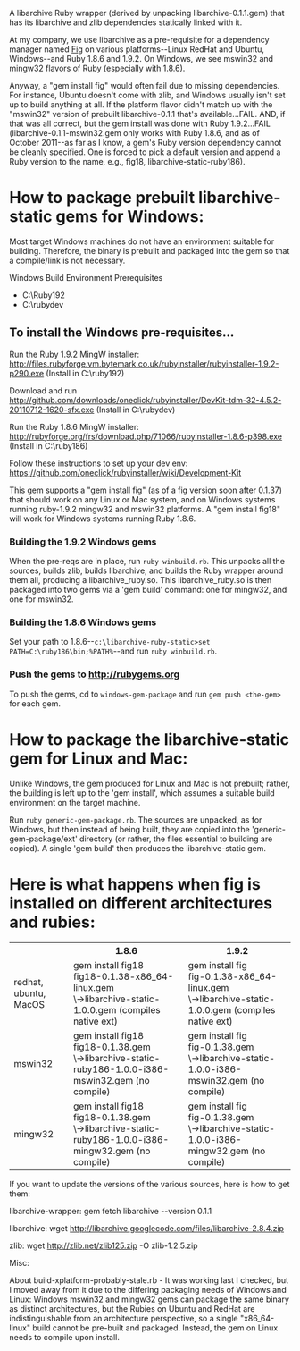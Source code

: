 A libarchive Ruby wrapper (derived by unpacking libarchive-0.1.1.gem) that has its libarchive and zlib dependencies statically linked with it.

At my company, we use libarchive as a pre-requisite for a dependency manager named [Fig](http://github.com/mfoemmel/fig) on various platforms--Linux RedHat and Ubuntu, Windows--and Ruby 1.8.6 and 1.9.2.  On Windows, we see mswin32 and mingw32 flavors of Ruby (especially with 1.8.6).

Anyway, a "gem install fig" would often fail due to missing dependencies.  For instance, Ubuntu doesn't come with zlib, and Windows usually isn't set up to build anything at all.  If the platform flavor didn't match up with the "mswin32" version of prebuilt libarchive-0.1.1 that's available...FAIL.  AND, if that was all correct, but the gem install was done with Ruby 1.9.2...FAIL (libarchive-0.1.1-mswin32.gem only works with Ruby 1.8.6, and as of October 2011--as far as I know, a gem's Ruby version dependency cannot be cleanly specified.  One is forced to pick a default version and append a Ruby version to the name, e.g., fig18, libarchive-static-ruby186).


# How to package prebuilt libarchive-static gems for Windows:

Most target Windows machines do not have an environment suitable for building.  Therefore, the binary is prebuilt
and packaged into the gem so that a compile/link is not necessary.

Windows Build Environment Prerequisites
* C:\Ruby192
* C:\rubydev

## To install the Windows pre-requisites...

Run the Ruby 1.9.2 MingW installer: http://files.rubyforge.vm.bytemark.co.uk/rubyinstaller/rubyinstaller-1.9.2-p290.exe (Install in C:\ruby192)

Download and run http://github.com/downloads/oneclick/rubyinstaller/DevKit-tdm-32-4.5.2-20110712-1620-sfx.exe (Install in C:\rubydev)

Run the Ruby 1.8.6 MingW installer: http://rubyforge.org/frs/download.php/71066/rubyinstaller-1.8.6-p398.exe (Install in C:\ruby186)

Follow these instructions to set up your dev env:  https://github.com/oneclick/rubyinstaller/wiki/Development-Kit

This gem supports a "gem install fig" (as of a fig version soon after 0.1.37) that should work on any Linux or Mac system, and on Windows systems running ruby-1.9.2 mingw32 and mswin32 platforms. A "gem install fig18" will work for Windows systems running Ruby 1.8.6.

### Building the 1.9.2 Windows gems 

When the pre-reqs are in place, run `ruby winbuild.rb`.  This unpacks all the sources, builds zlib, builds libarchive,
and builds the Ruby wrapper around them all, producing a libarchive_ruby.so.  This libarchive_ruby.so is then packaged into
two gems via a 'gem build' command: one for mingw32, and one for mswin32.

### Building the 1.8.6 Windows gems

Set your path to 1.8.6--`c:\libarchive-ruby-static>set PATH=C:\ruby186\bin;%PATH%`--and run `ruby winbuild.rb`.

### Push the gems to http://rubygems.org

To push the gems, cd to `windows-gem-package` and run `gem push <the-gem>` for each gem.


# How to package the libarchive-static gem for Linux and Mac:

Unlike Windows, the gem produced for Linux and Mac is not prebuilt; rather, the building is left up to the 'gem install', which
assumes a suitable build environment on the target machine.

Run `ruby generic-gem-package.rb`.  The sources are unpacked, as for Windows, but then instead of being built, they
are copied into the 'generic-gem-package/ext' directory (or rather, the files essential to building are copied).  A
single 'gem build' then produces the libarchive-static gem.

# Here is what happens when fig is installed on different architectures and rubies:

<table>
<tr>
  <th>&nbsp;</th>
  <th>1.8.6</th>
  <th>1.9.2</th>
</tr>
<tr>
  <td>redhat, ubuntu, MacOS</td>
  <td>gem install fig18<br>fig18-0.1.38-x86_64-linux.gem<br>\->libarchive-static-1.0.0.gem (compiles native ext)</td>
  <td>gem install fig<br>fig-0.1.38-x86_64-linux.gem<br>\->libarchive-static-1.0.0.gem (compiles native ext)</td>
</tr>  
<tr>
  <td>mswin32</td>
  <td>gem install fig18<br>fig18-0.1.38.gem<br>\->libarchive-static-ruby186-1.0.0-i386-mswin32.gem (no compile)</td>
  <td>gem install fig<br>fig-0.1.38.gem<br>\->libarchive-static-1.0.0-i386-mswin32.gem (no compile)</td>
</tr>
<tr>
  <td>mingw32</td>
  <td>gem install fig18<br>fig18-0.1.38.gem<br>\->libarchive-static-ruby186-1.0.0-i386-mingw32.gem (no compile)</td>
  <td>gem install fig<br>fig-0.1.38.gem<br>\->libarchive-static-1.0.0-i386-mingw32.gem (no compile)</td>
</tr>
</table>

If you want to update the versions of the various sources, here is how to get them:

libarchive-wrapper:  gem fetch libarchive --version 0.1.1

libarchive: wget http://libarchive.googlecode.com/files/libarchive-2.8.4.zip

zlib: wget http://zlib.net/zlib125.zip -O zlib-1.2.5.zip

Misc: 

About build-xplatform-probably-stale.rb - It was working last I checked, but I moved away from it due to the differing packaging needs of Windows and Linux:  Windows mswin32 and mingw32 gems can package the same binary as distinct architectures, but the Rubies on Ubuntu and RedHat are indistinguishable from an architecture perspective, so a single "x86_64-linux" build cannot be pre-built and packaged.  Instead, the gem on Linux needs to compile upon install.

